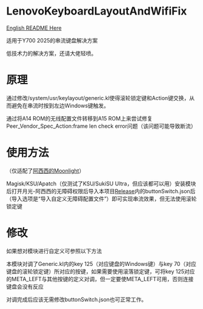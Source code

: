 # LenovoKeyboardLayoutAndWifiFix

[English README Here](https://github.com/long45343/LenovoKeyboardLayoutFix/blob/main/README_EN.md)

适用于Y700 2025的串流键盘解决方案

低技术力的解决方案，还请大佬轻喷。

# 原理

通过修改/system/usr/keylayout/generic.kl使得滚轮锁定键和Action键交换，从而避免在串流时按到左边Windows键触发。

通过将A14 ROM的无线配置文件转移到A15 ROM上来尝试修复Peer_Vendor_Spec_Action:frame len check error问题（该问题可能导致断流）

# 使用方法

（仅适配了[阿西西的Moonlight](https://github.com/Axixi2233/moonlight-android)）

Magisk/KSU/Apatch（仅测试了KSU/SukiSU Ultra，但应该都可以用）安装模块后打开月光-阿西西的无障碍权限后导入本项目[Release](https://github.com/long45343/LenovoKeyboardLayoutFix/releases)内的buttonSwitch.json后（导入选项是“导入自定义无障碍配置文件”）即可实现串流效果，但无法使用滚轮锁定键

# 修改

如果想对模块进行自定义可参照以下方法

本模块对调了Generic.kl内的key 125（对应键盘的Windows键）与key 70（对应键盘的滚轮锁定键）所对应的按键，如果需要使用滚落锁定键，可将key 125对应的META_LEFT与其他按键的定义对调，但一定要使META_LEFT可用，否则连接键盘会没有反应

对调完成后应该无需修改buttonSwitch.json也可正常工作。
